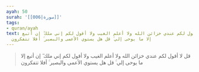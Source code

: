 ```yaml
---
ayah: 50
surah: '[[006|سورة]]'
tags:
- quran/ayah
text: قل لا أقول لكم عندي خزائن الله ولا أعلم الغيب ولا أقول لكم إني ملك ۖ إن أتبع
  إلا ما يوحى إلي ۚ قل هل يستوي الأعمى والبصير ۚ أفلا تتفكرون
---
```

> قل لا أقول لكم عندي خزائن الله ولا أعلم الغيب ولا أقول لكم إني ملك ۖ إن أتبع إلا ما يوحى إلي ۚ قل هل يستوي الأعمى والبصير ۚ أفلا تتفكرون
